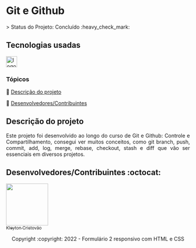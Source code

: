 <h1>Git e Github</h1>
> Status do Projeto: Concluído :heavy_check_mark:

## Tecnologias usadas

<div>
  <img src="https://img.shields.io/badge/HTML5-E34F26?style=for-the-badge&logo=html5&logoColor=white" height="30" alt="logotipo do HTML"  />
</div>

### Tópicos 

:small_blue_diamond: [Descrição do projeto](#descrição-do-projeto)

:small_blue_diamond: [Desenvolvedores/Contribuintes](#desenvolvedorescontribuintes-octocat)


## Descrição do projeto 

<p align="justify">
  Este projeto foi desenvolvido ao longo do curso de Git e Github: Controle e Compartilhamento, consegui ver muitos conceitos, como git branch, push, commit, add, log, merge, rebase, checkout, stash e diff que vão ser essenciais em diversos projetos.
</p>

## Desenvolvedores/Contribuintes :octocat:

[<img src="https://github.com/kleytoncristovao.png" width=115><br><sub>Kleyton Cristovão</sub>](https://github.com/kleytoncristovao) 


<p align="center"> Copyright :copyright: 2022 - Formulário 2 responsivo com HTML e CSS </p>
